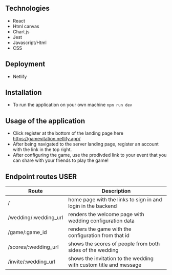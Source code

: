 ## Technologies
- React 
- Html canvas
- Chart.js
- Jest
- Javascript/Html
- CSS

## Deployment
- Netlify

## Installation

- To run the application on your own machine `npm run dev`

## Usage of the application

- Click register at the bottom of the landing page here https://gamevitation.netlify.app/
- After being navigated to the server landing page, register an account with the link in the top right. 
- After configuring the game, use the prodivded link to your event that you can share with your friends to play the game!

## Endpoint routes USER

| Route          |  Description                                             |
| -------------- | ------------------------------------------------------- |
| / | home page with the links to sign in and login in the backend    |
| /wedding/:wedding_url | renders the welcome page with wedding configuration data |
| /game/:game_id  | renders the game with the configuration from that id |
| /scores/:wedding_url | shows the scores of people from both sides of the wedding |
| /invite/:wedding_url   | shows the invitation to the wedding with custom title and message |
